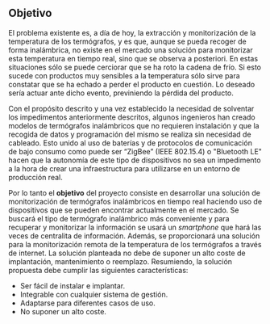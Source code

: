 ## Objetivo

El problema existente es, a día de hoy, la extracción y monitorización de la temperatura de los termógrafos, y es que, aunque se pueda recoger de forma inalámbrica, no existe en el mercado una solución para monitorizar esta temperatura en tiempo real, sino que se observa a posteriori. En estas situaciones sólo se puede cerciorar que se ha roto la cadena de frío. Si esto sucede con productos muy sensibles a la temperatura sólo sirve para constatar que se ha echado a perder el producto en cuestión. Lo deseado sería actuar ante dicho evento, previniendo la pérdida del producto.

Con el propósito descrito y una vez establecido la necesidad de solventar los impedimentos anteriormente descritos, algunos ingenieros han creado modelos de termógrafos inalámbricos que no requieren instalación y que la recogida de datos y programación del mismo se realiza sin necesidad de cableado. Esto unido al uso de baterías y de protocolos de comunicación de bajo consumo como puede ser “ZigBee” (IEEE 802.15.4) o "Bluetooth LE" hacen que la autonomía de este tipo de dispositivos no sea un impedimento a la hora de crear una infraestructura para utilizarse en un entorno de producción real.

Por lo tanto el **objetivo** del proyecto consiste en desarrollar una solución de monitorización de termógrafos inalámbricos en tiempo real haciendo uso de dispositivos que se pueden encontrar actualmente en el mercado. Se buscará el tipo de termógrafo inalámbrico más conveniente y para recuperar y monitorizar la información se usará un *smartphone* que hará las veces de centralita de información. Además, se proporcionará una solución para la monitorización remota de la temperatura de los termógrafos a través de internet. La solución planteada no debe de suponer un alto coste de implantación, mantenimiento o reemplazo. Resumiendo, la solución propuesta debe cumplir las siguientes características:

- Ser fácil de instalar e implantar.
- Integrable con cualquier sistema de gestión.
- Adaptarse para diferentes casos de uso.
- No suponer un alto coste.